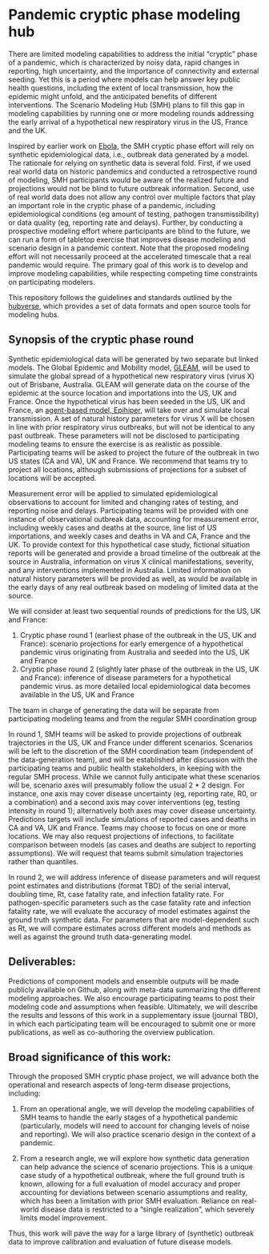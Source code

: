 # Pandemic cryptic phase modeling hub

There are limited modeling capabilities to address the initial “cryptic” phase
of a pandemic, which is characterized by noisy data, rapid changes in
reporting, high uncertainty, and the importance of connectivity and external
seeding. Yet this is a period where models can help answer key public health
questions, including the extent of local transmission, how the epidemic might
unfold, and the anticipated benefits of different interventions. The Scenario
Modeling Hub (SMH) plans to fill this gap in modeling capabilities by running
one or more modeling rounds addressing the early arrival of a hypothetical new
respiratory virus in the US, France and the UK. 

Inspired by earlier work on
[Ebola](https://pubmed.ncbi.nlm.nih.gov/28958414/), 
the SMH cryptic phase effort will rely on synthetic epidemiological
data, i.e., outbreak data generated by a model. The rationale for relying on
synthetic data is several fold. First, if we used real world data on historic
pandemics and conducted a retrospective round of modeling, SMH participants
would be aware of the realized future and projections would not be blind to
future outbreak information. Second, use of real world data does not allow any
control over multiple factors that play an important role in the cryptic phase
of a pandemic, including epidemiological conditions (eg amount of testing,
pathogen transmissibility) or data quality (eg, reporting rate and delays).
Further, by conducting a prospective modeling effort where participants are
blind to the future, we can run a form of tabletop exercise that improves
disease modeling and scenario design in a pandemic context. Note that the
proposed modeling effort will not necessarily proceed at the accelerated
timescale that a real pandemic would require. The primary goal of this work is
to develop and improve modeling capabilities, while respecting competing time
constraints on participating modelers.

This repository follows the guidelines and standards outlined by the 
[hubverse](https://hubverse.io/), which provides a set of data formats 
and open source tools for modeling hubs.

## Synopsis of the cryptic phase round

Synthetic epidemiological data will be generated by two separate but 
linked models. The Global Epidemic and Mobility model, 
[GLEAM](https://www.gleamproject.org/), will be used to simulate the 
global spread of a hypothetical new respiratory virus (virus X) out 
of Brisbane, Australia. GLEAM will generate data on the course of the 
epidemic at the source location and importations into the US, UK and France. 
Once the hypothetical virus has been seeded in the US, UK and France, an 
[agent-based model, Epihiper](https://academic.oup.com/pnasnexus/article/4/1/pgae557/7921484), 
will take over and simulate local transmission. A set of natural history 
parameters for virus X will be chosen in line with prior respiratory 
virus outbreaks, but will not be identical to any past outbreak. These 
parameters will not be disclosed to participating modeling teams to 
ensure the exercise is as realistic as possible. Participating teams 
will be asked to project the future of the outbreak in two US states (CA and VA), 
UK and France. We recommend that teams try to project all locations, although 
submissions of projections for a subset of locations will be accepted.

Measurement error will be applied to simulated epidemiological observations 
to account for limited and changing rates of testing, and reporting noise 
and delays. Participating teams will be provided with one instance of 
observational outbreak data, accounting for measurement error, including 
weekly cases and deaths at the source, line list of US importations, and 
weekly cases and deaths in VA and CA, France and the UK. To provide context 
for this hypothetical case study, fictional situation reports will be 
generated and provide a broad timeline of the outbreak at the source in 
Australia, information on virus X clinical manifestations, severity, and any 
interventions implemented in Australia. Limited information on natural history 
parameters will be provided as well, as would be available in the early 
days of any real outbreak based on modeling of limited data at the source. 

We will consider at least two sequential rounds of predictions for the 
US, UK and France:

1. Cryptic phase round 1 (earliest phase of the outbreak in the US, UK 
   and France): scenario projections for early emergence of a hypothetical 
   pandemic virus originating from Australia and seeded into the US, UK 
   and France
2. Cryptic phase round 2 (slightly later phase of the outbreak in the US, 
   UK and France): inference of disease parameters for a hypothetical 
   pandemic virus. as more detailed local epidemiological data becomes 
   available in the US, UK and France

The team in charge of generating the data will be separate from 
participating modeling teams and from the regular SMH coordination group

In round 1, SMH teams will be asked to provide projections of outbreak 
trajectories in the US, UK and France under different scenarios. Scenarios 
will be left to the discretion of the SMH coordination team (independent of 
the data-generation team), and will be established after discussion with the 
participating teams and public health stakeholders, in keeping with the 
regular SMH process. While we cannot fully anticipate what these scenarios will 
be, scenario axes will presumably follow the usual 2 * 2 design. For instance, 
one axis may cover disease uncertainty (eg, reporting rate, R0, or a combination) 
and a second axis may cover interventions (eg, testing intensity in round 1); 
alternatively both axes may cover disease uncertainty. Predictions targets will 
include simulations of reported cases and deaths in CA and VA, UK and France. 
Teams may choose to focus on one or more locations. We may also request 
projections of infections, to facilitate comparison between models (as cases 
and deaths are subject to reporting assumptions). We will request that teams 
submit simulation trajectories rather than quantiles.

In round 2, we will address inference of disease parameters and will request 
point estimates and distributions (format TBD) of the serial interval, doubling 
time, Rt, case fatality rate, and infection fatality rate. For pathogen-specific 
parameters such as the case fatality rate and infection fatality rate, we will 
evaluate the accuracy of model estimates against the ground truth synthetic data. 
For parameters that are model-dependent such as Rt, we will compare estimates 
across different models and methods as well as against the ground truth 
data-generating model. 

## Deliverables:

Predictions of component models and ensemble outputs will be made publicly 
available on Github, along with meta-data summarizing the different modeling 
approaches. We also encourage participating teams to post their modeling code 
and assumptions when feasible. Ultimately, we will describe the results and 
lessons of this work in a supplementary issue (journal TBD), in which each 
participating team will be encouraged to submit one or more publications, as 
well as co-authoring the overview publication. 

## Broad significance of this work:

Through the proposed SMH cryptic phase project, we will advance both the 
operational and research aspects of long-term disease projections, including:

1) From an operational angle, we will develop the modeling capabilities of 
SMH teams to handle the early stages of a hypothetical pandemic (particularly, 
models will need to account for changing levels of noise and reporting). We 
will also practice scenario design in the context of a pandemic. 

2) From a research angle, we will explore how synthetic data generation 
can help advance the science of scenario projections. This is a unique 
case study of a hypothetical outbreak, where the full ground truth is known, 
allowing for a full evaluation of model accuracy and proper accounting for 
deviations between scenario assumptions and reality, which has been a limitation 
with prior SMH evaluation. Reliance on real-world disease data is restricted 
to a “single realization”, which severely limits model improvement.

Thus, this work will pave the way for a large library of (synthetic) outbreak data 
to improve calibration and evaluation of future disease models. 


